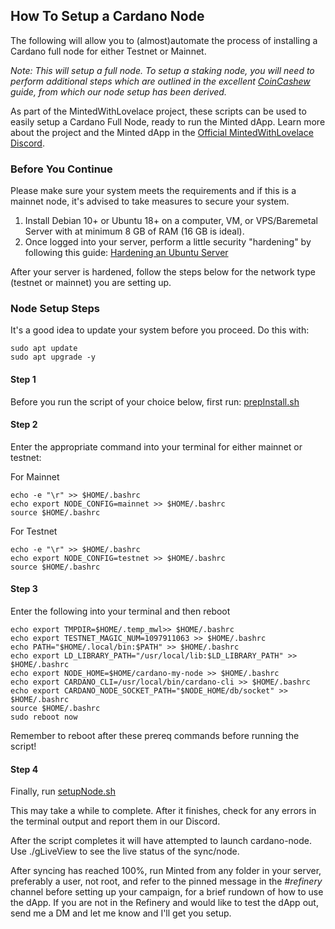 ## How To Setup a Cardano Node

The following will allow you to (almost)automate the process of installing a Cardano full node for either Testnet or Mainnet.

*Note: This will setup a full node. To setup a staking node, you will need to perform additional steps which are outlined in the excellent [CoinCashew](https://www.coincashew.com/coins/overview-ada/guide-how-to-build-a-haskell-stakepool-node) guide, from which our node setup has been derived.*

As part of the MintedWithLovelace project, these scripts can be used to easily setup a Cardano Full Node, ready to run the Minted dApp. Learn more about the project and the Minted dApp in the [Official MintedWithLovelace Discord](https://discord.gg/2xEVRTSAeQ).

### Before You Continue
Please make sure your system meets the requirements and if this is a mainnet node, it's advised to take measures to secure your system.

1. Install Debian 10+ or Ubuntu 18+ on a computer, VM, or VPS/Baremetal Server with at minimum 8 GB of RAM (16 GB is ideal).
2. Once logged into your server, perform a little security "hardening" by following this guide: [Hardening an Ubuntu Server](https://www.coincashew.com/coins/overview-ada/guide-how-to-build-a-haskell-stakepool-node/part-i-installation/hardening-an-ubuntu-server)

After your server is hardened, follow the steps below for the network type (testnet or mainnet) you are setting up.

### Node Setup Steps
It's a good idea to update your system before you proceed. Do this with:
```
sudo apt update
sudo apt upgrade -y
```

#### Step 1
Before you run the script of your choice below, first run: [prepInstall.sh](https://github.com/MadeWithLovelace/MintedWithLovelace/raw/main/dapp/resources/helpers/prepSetup.sh)

#### Step 2
Enter the appropriate command into your terminal for either mainnet or testnet:

For Mainnet
```
echo -e "\r" >> $HOME/.bashrc
echo export NODE_CONFIG=mainnet >> $HOME/.bashrc
source $HOME/.bashrc

```

For Testnet
```
echo -e "\r" >> $HOME/.bashrc
echo export NODE_CONFIG=testnet >> $HOME/.bashrc
source $HOME/.bashrc

```

#### Step 3
Enter the following into your terminal and then reboot

```
echo export TMPDIR=$HOME/.temp_mwl>> $HOME/.bashrc
echo export TESTNET_MAGIC_NUM=1097911063 >> $HOME/.bashrc
echo PATH="$HOME/.local/bin:$PATH" >> $HOME/.bashrc
echo export LD_LIBRARY_PATH="/usr/local/lib:$LD_LIBRARY_PATH" >> $HOME/.bashrc
echo export NODE_HOME=$HOME/cardano-my-node >> $HOME/.bashrc
echo export CARDANO_CLI=/usr/local/bin/cardano-cli >> $HOME/.bashrc
echo export CARDANO_NODE_SOCKET_PATH="$NODE_HOME/db/socket" >> $HOME/.bashrc
source $HOME/.bashrc
sudo reboot now

```
Remember to reboot after these prereq commands before running the script!

#### Step 4
Finally, run [setupNode.sh](https://github.com/MadeWithLovelace/MintedWithLovelace/raw/main/dapp/resources/helpers/setupNode.sh)

This may take a while to complete. After it finishes, check for any errors in the terminal output and report them in our Discord.


After the script completes it will have attempted to launch cardano-node. Use ./gLiveView to see the live status of the sync/node.

After syncing has reached 100%, run Minted from any folder in your server, preferably a user, not root, and refer to the pinned message in the #_refinery_ channel before setting up your campaign, for a brief rundown of how to use the dApp. If you are not in the Refinery and would like to test the dApp out, send me a DM and let me know and I'll get you setup.
